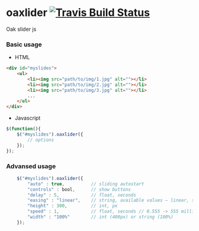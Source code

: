 # oaxlider [![Travis Build Status](https://travis-ci.org/alkeeper/oaxlider.svg?branch=master)](https://travis-ci.org/alkeeper/oaxlider)
Oak slider js

### Basic usage

- HTML
```html
<div id="myslides">
	<ul>
		<li><img src="path/to/img/1.jpg" alt=""></li>
		<li><img src="path/to/img/2.jpg" alt=""></li>
		<li><img src="path/to/img/3.jpg" alt=""></li>
		...
	</ul>
</div>
```

- Javascript

```javascript
$(function(){
	$("#myslides").oaxlider({
		// options
	});
});
```

### Advansed usage

```javascript
	$("#myslides").oaxlider({
		"auto" : true,			// sliding autostart
		"controls" : bool,		// show buttons
		"delay" : 5, 			// float, seconds
		"easing" : "linear",	// string, available values — linear, swing
		"height" : 300,			// int, px
		"speed" : 1,			// float, seconds // 0.555 -> 555 milliseconds
		"width" : "100%"		// int (400px) or string (100%)
	});
```